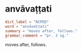 # anvāvaṭṭati

``` toml
dict_label = "NCPED"
word = "anvāvaṭṭati"
summary = "moves after, follows."
grammar_comment = "pr. 3 sg."
```

moves after, follows.

